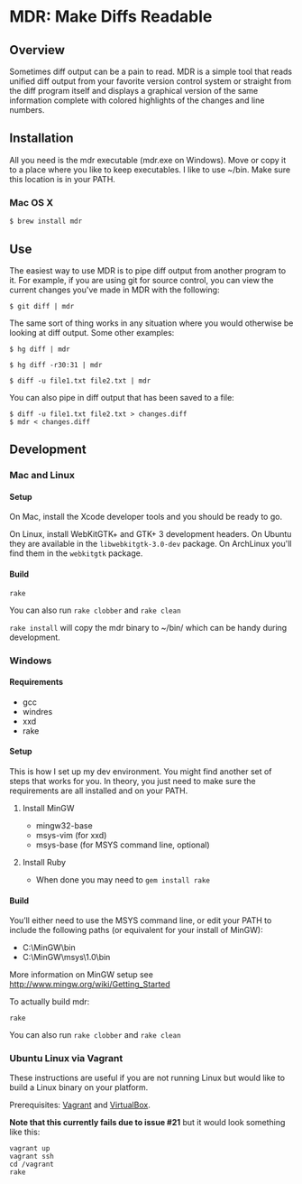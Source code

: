 MDR: Make Diffs Readable
========================

Overview
--------

Sometimes diff output can be a pain to read. MDR is a simple tool that reads unified diff output from your favorite version control system or straight from the diff program itself and displays a graphical version of the same information complete with colored highlights of the changes and line numbers.

Installation
------------

All you need is the mdr executable (mdr.exe on Windows). Move or copy it to a place where you like to keep executables. I like to use ~/bin. Make sure this location is in your PATH.

### Mac OS X

```
$ brew install mdr
```

Use
---

The easiest way to use MDR is to pipe diff output from another program to it. For example, if you are using git for source control, you can view the current changes you've made in MDR with the following:

    $ git diff | mdr

The same sort of thing works in any situation where you would otherwise be looking at diff output. Some other examples:

    $ hg diff | mdr

    $ hg diff -r30:31 | mdr

    $ diff -u file1.txt file2.txt | mdr

You can also pipe in diff output that has been saved to a file:

    $ diff -u file1.txt file2.txt > changes.diff
    $ mdr < changes.diff

Development
-----------

### Mac and Linux

#### Setup

On Mac, install the Xcode developer tools and you should be ready to go.

On Linux, install WebKitGTK+ and GTK+ 3 development headers. On Ubuntu they are available in the `libwebkitgtk-3.0-dev` package. On ArchLinux you'll find them in the `webkitgtk` package.

#### Build

    rake

You can also run `rake clobber` and `rake clean`

`rake install` will copy the mdr binary to ~/bin/ which can be handy during development.

### Windows

#### Requirements

- gcc
- windres
- xxd
- rake

#### Setup

This is how I set up my dev environment. You might find another set of steps that works for you. In theory, you just need to make sure the requirements are all installed and on your PATH.

1. Install MinGW
    - mingw32-base
    - msys-vim (for xxd)
    - msys-base (for MSYS command line, optional)

3. Install Ruby
    - When done you may need to `gem install rake`

#### Build

You’ll either need to use the MSYS command line, or edit your PATH to include the following paths (or equivalent for your install of MinGW):

- C:\MinGW\bin
- C:\MinGW\msys\1.0\bin

More information on MinGW setup see http://www.mingw.org/wiki/Getting_Started

To actually build mdr:

    rake

You can also run `rake clobber` and `rake clean`

### Ubuntu Linux via Vagrant

These instructions are useful if you are not running Linux but would like to build a Linux binary on your platform.

Prerequisites: [Vagrant](http://vagrantup.com/) and [VirtualBox](https://www.virtualbox.org/).

**Note that this currently fails due to issue #21** but it would look something like this:

    vagrant up
    vagrant ssh
    cd /vagrant
    rake
